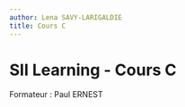 ```yaml
---
author: Lena SAVY-LARIGALDIE
title: Cours C
---
```


# SII Learning - Cours C

Formateur : Paul ERNEST
